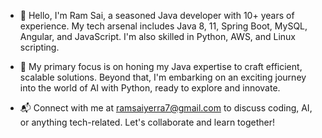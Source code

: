 - 👋 Hello, I'm Ram Sai, a seasoned Java developer with 10+ years of experience. My tech arsenal includes Java 8, 11, Spring Boot, MySQL, Angular, and JavaScript. I'm also skilled in Python, AWS, and Linux scripting.

- 🌟 My primary focus is on honing my Java expertise to craft efficient, scalable solutions. Beyond that, I'm embarking on an exciting journey into the world of AI with Python, ready to explore and innovate.

- 📬 Connect with me at ramsaiyerra7@gmail.com to discuss coding, AI, or anything tech-related. Let's collaborate and learn together!

